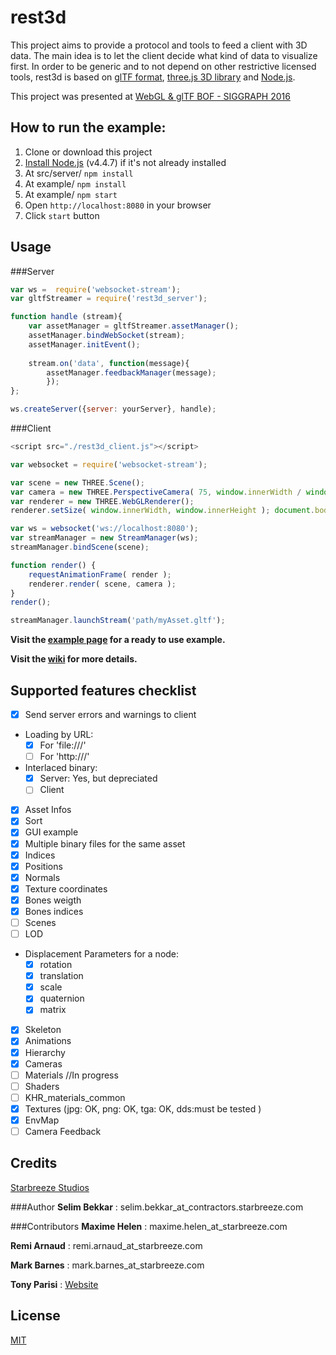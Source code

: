 # rest3d

This project aims to provide a protocol and tools to feed a client with 3D data. 
The main idea is to let the client decide what kind of data to visualize first. 
In order to be generic and to not depend on other restrictive licensed tools, rest3d is based on [glTF format](https://github.com/KhronosGroup/glTF), [three.js 3D library](http://threejs.org) and [Node.js](https://nodejs.org).

This project was presented at [WebGL & glTF BOF - SIGGRAPH 2016](https://www.youtube.com/watch?v=0eWUzCa_M0E&t=44m0s)


## How to run the example:

1. Clone or download this project
2. [Install Node.js](https://docs.npmjs.com/getting-started/installing-node) (v4.4.7) if it's not already installed
3. At src/server/ `npm install`
4. At example/ `npm install` 
5. At example/ `npm start`
6. Open `http://localhost:8080` in your browser
7. Click `start` button

## Usage

###Server
```javascript
var ws =  require('websocket-stream');
var gltfStreamer = require('rest3d_server');

function handle (stream){
    var assetManager = gltfStreamer.assetManager();
    assetManager.bindWebSocket(stream);
    assetManager.initEvent();
	
    stream.on('data', function(message){
        assetManager.feedbackManager(message); 
        });
};

ws.createServer({server: yourServer}, handle);
```

###Client
```javascript
<script src="./rest3d_client.js"></script> 

var websocket = require('websocket-stream');

var scene = new THREE.Scene();
var camera = new THREE.PerspectiveCamera( 75, window.innerWidth / window.innerHeight, 0.1, 1000 );
var renderer = new THREE.WebGLRenderer();
renderer.setSize( window.innerWidth, window.innerHeight ); document.body.appendChild( renderer.domElement );

var ws = websocket('ws://localhost:8080');
var streamManager = new StreamManager(ws);
streamManager.bindScene(scene);

function render() { 
    requestAnimationFrame( render );
    renderer.render( scene, camera ); 
}
render();

streamManager.launchStream('path/myAsset.gltf');
```

**Visit the [example page](https://github.com/fl4re/rest3d-new/tree/master/example) for a ready to use example.**

**Visit the [wiki](https://github.com/fl4re/rest3d-new/wiki) for more details.**

## Supported features checklist
- [x] Send server errors and warnings to client
- Loading by URL: 
	- [x] For 'file:///'
	- [ ] For 'http:///'
- Interlaced binary: 
	- [x] Server: Yes, but depreciated
	- [ ] Client
- [x] Asset Infos
- [x] Sort
- [x] GUI example
- [x] Multiple binary files for the same asset
- [x] Indices
- [x] Positions
- [x] Normals
- [x] Texture coordinates
- [x] Bones weigth
- [x] Bones indices
- [ ] Scenes
- [ ] LOD
- Displacement Parameters for a node:
	- [x] rotation
	- [x] translation
	- [x] scale
	- [x] quaternion
	- [x] matrix
- [x] Skeleton
- [x] Animations
- [x] Hierarchy
- [x] Cameras 
- [ ] Materials //In progress
- [ ] Shaders
- [ ] KHR_materials_common
- [x] Textures (jpg: OK, png: OK, tga: OK, dds:must be tested )
- [x] EnvMap
- [ ] Camera Feedback

## Credits

[Starbreeze Studios](http://www.starbreeze.com)

###Author
**Selim Bekkar** : selim.bekkar_at_contractors.starbreeze.com

###Contributors
**Maxime Helen** : maxime.helen_at_starbreeze.com

**Remi Arnaud** : remi.arnaud_at_starbreeze.com

**Mark Barnes** : mark.barnes_at_starbreeze.com

**Tony Parisi** : [Website](https://tonyparisi.wordpress.com)

## License

[MIT](https://github.com/fl4re/rest3d-new/blob/master/LICENSE)

